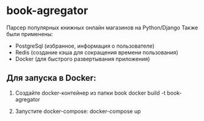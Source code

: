 # book-agregator
Парсер популярных книжных онлайн магазинов на Python/Django
Также были применены:
- PostgreSql (избранное, информация о пользователе)
- Redis (создание кэша для сокращения времени пользования)
- Docker (для быстрого развертывания приложения)

<h2>Для запуска в Docker:</h2>

1. Создайте docker-контейнер из папки book
    docker build -t book-agregator
    
2. Запустите docker-compose:
    docker-compose up

